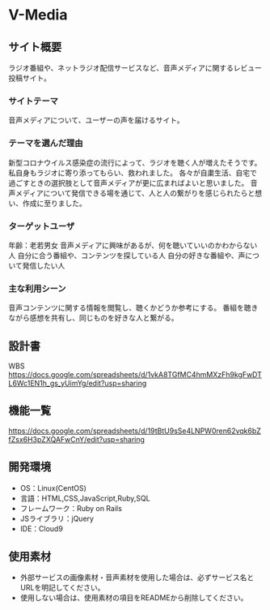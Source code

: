 # V-Media

## サイト概要
ラジオ番組や、ネットラジオ配信サービスなど、音声メディアに関するレビュー投稿サイト。

### サイトテーマ
音声メディアについて、ユーザーの声を届けるサイト。

### テーマを選んだ理由
新型コロナウイルス感染症の流行によって、ラジオを聴く人が増えたそうです。
私自身もラジオに寄り添ってもらい、救われました。
各々が自粛生活、自宅で過ごすときの選択肢として音声メディアが更に広まればよいと思いました。
音声メディアについて発信できる場を通じて、人と人の繋がりを感じられたらと想い、作成に至りました。

### ターゲットユーザ
年齢：老若男女
音声メディアに興味があるが、何を聴いていいのかわからない人
自分に合う番組や、コンテンツを探している人
自分の好きな番組や、声について発信したい人

### 主な利用シーン
音声コンテンツに関する情報を閲覧し、聴くかどうか参考にする。
番組を聴きながら感想を共有し、同じものを好きな人と繋がる。

## 設計書
WBS
https://docs.google.com/spreadsheets/d/1vkA8TGfMC4hmMXzFh9kgFwDTL6Wc1EN1h_gs_yUimYg/edit?usp=sharing

## 機能一覧
https://docs.google.com/spreadsheets/d/19tBtU9sSe4LNPW0ren62vqk6bZfZsx6H3pZXQAFwCnY/edit?usp=sharing

## 開発環境
- OS：Linux(CentOS)
- 言語：HTML,CSS,JavaScript,Ruby,SQL
- フレームワーク：Ruby on Rails
- JSライブラリ：jQuery
- IDE：Cloud9

## 使用素材
- 外部サービスの画像素材・音声素材を使用した場合は、必ずサービス名とURLを明記してください。
- 使用しない場合は、使用素材の項目をREADMEから削除してください。
